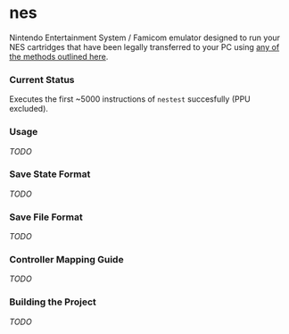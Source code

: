 # nes

Nintendo Entertainment System / Famicom emulator designed to run your NES cartridges that have been legally transferred to your PC using [any of the methods outlined here](https://www.retrogameboards.com/t/the-ripping-thread-how-to-build-your-own-legit-retro-rom-library/98).

### Current Status
Executes the first ~5000 instructions of `nestest` succesfully (PPU excluded).

### Usage
*TODO*

###  Save State Format
*TODO*

###  Save File Format
*TODO*

### Controller Mapping Guide
*TODO*

### Building the Project
*TODO*